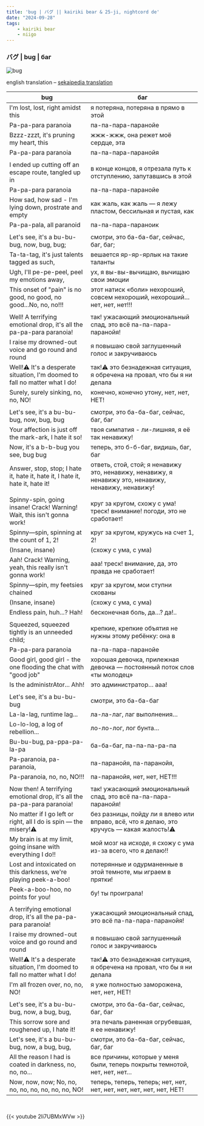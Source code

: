 ```yaml
---
title: 'bug | バグ || kairiki bear & 25-ji, nightcord de'
date: "2024-09-28"
tags:
    - kairiki bear
    - niigo
---
```


### バグ | bug | баг

![bug](images/niigo/songs/Bug_Game_Cover.heic)

english translation – [sekaipedia translation](https://www.sekaipedia.org/wiki/Bug)

bug | баг
--|--
I'm lost, lost, right amidst this | я потеряна, потеряна в прямо в этой
Pa-pa-para paranoia | па-па-пара-паранойе
Bzzz-zzzt, it's pruning my heart, this | жжж-жжж, она режет моё сердце, эта
Pa-pa-para paranoia | па-па-пара-паранойя
|||
I ended up cutting off an escape route, tangled up in | в конце концов, я отрезала путь к отступлению, запутавшись в этой
Pa-pa-para paranoia | па-па-пара-паранойе
How sad, how sad - I'm lying down, prostrate and empty | как жаль, как жаль — я лежу пластом, бессильная и пустая, как
Pa-pa-pala, all paranoid | па-па-пара-параноик
|||
Let's see, it's a bu-bu-bug, now, bug, bug; | смотри, это ба-ба-баг, сейчас, баг, баг;
Ta-ta-tag, it's just talents tagged as such, | вешается яр-яр-ярлык на такие таланты
Ugh, I'll pe-pe-peel, peel my emotions away, | ух, я вы-вы-вычищаю, вычищаю свои эмоции
This onset of "pain" is no good, no good, no good...No, no, no!!! | этот натиск «боли» нехороший, совсем нехороший, нехороший… нет, нет, нет!!!
|||
Well! A terrifying emotional drop, it's all the pa-pa-para paranoia! | так! ужасающий эмоциональный спад, это всё па-па-пара-паранойя!
I raise my drowned-out voice and go round and round | я повышаю свой заглушенный голос и закручиваюсь
Well!⚠ It's a desperate situation, I'm doomed to fall no matter what I do! | так!⚠ это безнадежная ситуация, я обречена на провал, что бы я ни делала
Surely, surely sinking, no, no, NO! | конечно, конечно утону, нет, нет, НЕТ!
|||
Let's see, it's a bu-bu-bug, now, bug, bug | смотри, это ба-ба-баг, сейчас, баг, баг
Your affection is just off the mark-ark, I hate it so! | твоя симпатия - ли-лишняя, я её так ненавижу!
Now, it's a b-b-bug you see, bug bug | теперь, это б-б-баг, видишь, баг, баг
Answer, stop, stop; I hate it, hate it, hate it, I hate it, hate it, hate it! | ответь, стой, стой; я ненавижу это, ненавижу, ненавижу, я ненавижу это, ненавижу, ненавижу, ненавижу!
|||
Spinny-spin, going insane! Crack! Warning! Wait, this isn't gonna work! | круг за кругом, схожу с ума! треск! внимание! погоди, это не сработает!
Spinny—spin, spinning at the count of 1, 2! | круг за кругом, кружусь на счет 1, 2!
(Insane, insane) | (схожу с ума, с ума)
Aah! Crack! Warning, yeah, this really isn't gonna work! | ааа! треск! внимание, да, это правда не сработает!
Spinny—spin, my feetsies chained | круг за кругом, мои ступни скованы
(Insane, insane) | (схожу с ума, с ума)
Endless pain, huh...? Hah! | бесконечная боль, да…? да!..
|||
Squeezed, squeezed tightly is an unneeded child; | крепкие, крепкие объятия не нужны этому ребёнку: она в 
Pa-pa-para paranoia | па-па-пара-паранойе
Good girl, good girl - the one flooding the chat with "good job" | хорошая девочка, прилежная девочка — постоянный поток слов «ты молодец»
Is the administrAtor... Ahh! | это администратор… ааа!
|||
Let's see, it's a bu-bu-bug | смотри, это ба-ба-баг
La-la-lag, runtime lag... | ла-ла-лаг, лаг выполнения…
Lo-lo-log, a log of rebellion... | ло-ло-лог, лог бунта…
Bu-bu-bug, pa-ppa-pa-la-pa | ба-ба-баг, па-па-па-ра-па
Pa-paranoia, pa-paranoia, | па-паранойя, па-паранойя,
Pa-paranoia, no, no, NO!!! | па-паранойя, нет, нет, НЕТ!!!
|||
Now then! A terrifying emotional drop, it's all the pa-pa-para paranoia! | так! ужасающий эмоциональный спад, это всё па-па-пара-паранойя!
No matter if I go left or right, all I do is spin — the misery!⚠ | без разницы, пойду ли я влево или вправо, всё, что я делаю, это кручусь — какая жалость!⚠
My brain is at my limit, going insane with everything I do!! | мой мозг на исходе, я схожу с ума из-за всего, что я делаю!!
Lost and intoxicated on this darkness, we're playing peek-a-boo! | потерянные и одурманенные в этой темноте, мы играем в прятки!
Peek-a-boo-hoo, no points for you! | бу! ты проиграла!
|||
A terrifying emotional drop, it's all the pa-pa-para paranoia! | ужасающий эмоциональный спад, это всё па-па-пара-паранойя!
I raise my drowned-out voice and go round and round | я повышаю свой заглушенный голос и закручиваюсь
Well!⚠ It's a desperate situation, I'm doomed to fall no matter what I do! | так!⚠ это безнадежная ситуация, я обречена на провал, что бы я ни делала
I'm all frozen over, no, no, NO! | я уже полностью заморожена, нет, нет, НЕТ!
|||
Let's see, it's a bu-bu-bug, now, a bug, bug, | смотри, это ба-ба-баг, сейчас, баг, баг
This sorrow sore and roughened up, I hate it! | эта печаль раненная огрубевшая, я ее ненавижу!
Let's see, it's a bu-bu-bug, now, a bug, bug, | смотри, это ба-ба-баг, сейчас, баг, баг
All the reason I had is coated in darkness, no, no, no... | все причины, которые у меня были, теперь покрыты темнотой, нет, нет, нет…
Now, now, now; No, no, no, no, no, no, no, no, NO! | теперь, теперь, теперь; нет, нет, нет, нет, нет, нет, нет, нет, НЕТ!

<br>

{{< youtube 2Ii7UBMxWVw >}}